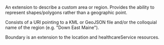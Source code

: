 An extension to describe a custom area or region. Provides the ability to represent shapes/polygons rather than a geographic point. 

Consists of a URI pointing to a KML or GeoJSON file and/or the colloquial name of the region (e.g. "Down East Maine").

Boundary is an extension to the location and healthcareService resources.